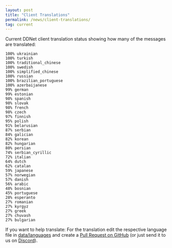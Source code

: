 ```yaml
---
layout: post
title: "Client Translations"
permalink: /news/client-translations/
tag: current
---
```


Current DDNet client translation status showing how many of the messages are translated:

```
100% ukrainian
100% turkish
100% traditional_chinese
100% swedish
100% simplified_chinese
100% russian
100% brazilian_portuguese
100% azerbaijanese
99% german
99% estonian
98% spanish
98% slovak
98% french
98% czech
97% finnish
95% polish
91% belarusian
87% serbian
84% galician
82% korean
82% hungarian
80% persian
74% serbian_cyrillic
72% italian
64% dutch
62% catalan
59% japanese
57% norwegian
57% danish
56% arabic
48% bosnian
45% portuguese
28% esperanto
27% romanian
27% kyrgyz
27% greek
27% chuvash
27% bulgarian
```

If you want to help translate: For the translation edit the respective language file in [data/languages](https://github.com/ddnet/ddnet/tree/master/data/languages) and create a [Pull Request on GitHub](https://github.com/ddnet/ddnet/) (or just send it to us on [Discord](/discord/)).
